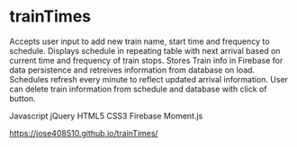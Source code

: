 # trainTimes

Accepts user input to add new train name, start time and frequency to schedule. Displays schedule in repeating table with next arrival based on current time and frequency of train stops. Stores Train info in Firebase for data persistence and retreives information from database on load. Schedules refresh every minute to reflect updated arrival information. User can delete train information from schedule and database with click of button.

Javascript
jQuery
HTML5
CSS3
Firebase
Moment.js

https://jose408510.github.io/trainTimes/
